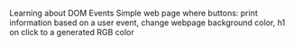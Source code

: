 Learning about DOM Events
Simple web page where buttons: print information based on a user event, change webpage background color, h1 on click to a generated RGB color
